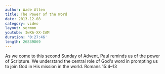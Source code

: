 ```yaml
--- 
author: Wade Allen 
title: The Power of the Word 
date: 2013-12-08 
category: video
layout: sermon
youtube: IwXA-XX-IAM
duration: '0:27:46'
length: 26839869
---
```


As we come to this second Sunday of Advent, Paul reminds us of the power of Scripture. We understand the central role of God's word in prompting us to join God in His mission in the world. Romans 15:4–13
